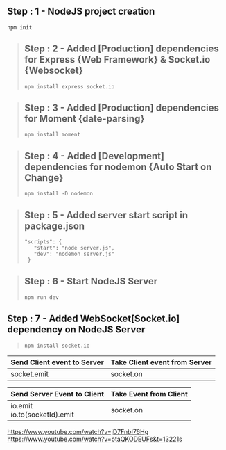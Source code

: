 ## Step : 1 - NodeJS project creation
```
npm init
```


> ## Step : 2 - Added [Production] dependencies for Express {Web Framework} & Socket.io {Websocket}
> ```
> npm install express socket.io
> ```


> ## Step : 3 - Added [Production] dependencies for Moment {date-parsing}
> ```
> npm install moment
> ```


> ## Step : 4 - Added [Development] dependencies for nodemon {Auto Start on Change}
> ```
> npm install -D nodemon
> ```


> ## Step : 5 - Added server start script in package.json
> ```
> "scripts": {
>    "start": "node server.js",
>    "dev": "nodemon server.js"
>  }
> ```

> ## Step : 6 - Start NodeJS Server
> ```
> npm run dev
> ```

## Step : 7 - Added WebSocket[Socket.io] dependency on NodeJS Server
> ```
> npm install socket.io
> ```


| Send Client event to Server | Take Client event from Server |
| -------------------- | ---------------------- |
| socket.emit          | socket.on |

| Send Server Event to Client | Take Event from Client |
| --------------- | ------------- |
| io.emit <br/> io.to(socketId).emit | socket.on  |

https://www.youtube.com/watch?v=jD7FnbI76Hg
https://www.youtube.com/watch?v=otaQKODEUFs&t=13221s

